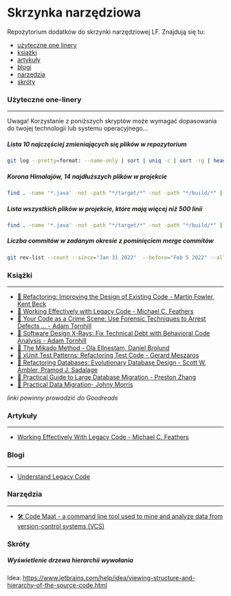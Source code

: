 # Skrzynka narzędziowa

Repozytorium dodatków do skrzynki narzędziowej LF. Znajdują się tu:

* [użyteczne one linery](#użyteczne-one-linery)
* [książki](#książki)
* [artykuły](#artykuły)
* [blogi](#blogi)
* [narzędzia](#narzędzia)
* [skróty](#skróty)


### Użyteczne one-linery
________________________

Uwaga! Korzystanie z poniższych skryptów może wymagać dopasowania do twojej technologii lub systemu operacyjnego...

##### Lista 10 najczęściej zmieniających się plików w repozytorium
```bash
git log --pretty=format: --name-only | sort | uniq -c | sort -rg | head -10
```

##### Korona Himalajów, 14 najdłuższych plików w projekcie
```bash
find . -name '*.java' -not -path "*/target/*" -not -path "*/build/*" | xargs wc -l | sort -nr | head -n14
```

##### Lista wszystkich plików w projekcie, które mają więcej niż 500 linii
```bash
find . -name '*.java' -not -path "*/target/*" -not -path "*/build/*" | xargs wc -l | sort -nr | awk '$1 > 500'
```

##### Liczba commitów w zadanym okresie z pominięciem merge commitów
```bash
git rev-list --count --since="Jan 31 2022"  --before="Feb 5 2022" --all --no-merges
```

### Książki
___________

- [📕 Refactoring: Improving the Design of Existing Code - Martin Fowler, Kent Beck](https://www.goodreads.com/book/show/44936.Refactoring)
- [📕 Working Effectively with Legacy Code - Michael C. Feathers](https://www.goodreads.com/book/show/44919.Working_Effectively_with_Legacy_Code)
- [📕 Your Code as a Crime Scene: Use Forensic Techniques to Arrest Defects ... - Adam Tornhill](https://www.goodreads.com/book/show/23627482-your-code-as-a-crime-scene)
- [📕 Software Design X-Rays: Fix Technical Debt with Behavioral Code Analysis - Adam Tornhill](https://www.goodreads.com/book/show/36517037-software-design-x-rays)
- [📕 The Mikado Method - Ola Ellnestam, Daniel Brolund](https://www.goodreads.com/book/show/17974534-the-mikado-method)
- [📕 xUnit Test Patterns: Refactoring Test Code - Gerard Meszaros](https://www.goodreads.com/book/show/337302.xUnit_Test_Patterns)
- [📕 Refactoring Databases: Evolutionary Database Design - Scott W. Ambler, Pramod J. Sadalage](https://www.goodreads.com/book/show/161302.Refactoring_Databases)
- [📕 Practical Guide to Large Database Migration - Preston Zhang](https://www.goodreads.com/book/show/42818341-practical-guide-to-large-database-migration)
- [📕 Practical Data Migration- Johny Morris](https://www.goodreads.com/book/show/16654923-practical-data-migration)

*linki powinny prowadzić do Goodreads*

### Artykuły
____________

- [Working Effectively With Legacy Code - Michael C. Feathers](https://debug.to/pdf/Michael%20Feathers%20-%20Working%20Effectively%20With%20Legacy%20Code.pdf)

### Blogi
_________

- [Understand Legacy Code](https://understandlegacycode.com/)

### Narzędzia
_____________

- [🛠 Code Maat - a command line tool used to mine and analyze data from version-control systems (VCS)](https://github.com/adamtornhill/code-maat#running-code-maat)

### Skróty

##### Wyświetlenie drzewa hierarchii wywołania

Idea: https://www.jetbrains.com/help/idea/viewing-structure-and-hierarchy-of-the-source-code.html

